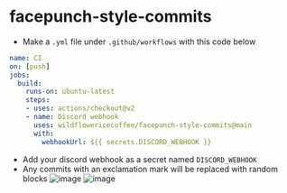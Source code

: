 # facepunch-style-commits
- Make a `.yml` file under `.github/workflows` with this code below
```yml
name: CI
on: [push]
jobs:
  build:
    runs-on: ubuntu-latest
    steps:
    - uses: actions/checkout@v2
    - name: Discord webhook
      uses: wildflowericecoffee/facepunch-style-commits@main
      with:
        webhookUrl: ${{ secrets.DISCORD_WEBHOOK }}
```
- Add your discord webhook as a secret named `DISCORD_WEBHOOK`
- Any commits with an exclamation mark will be replaced with random blocks
![image](https://user-images.githubusercontent.com/36643731/156659792-5e81e894-1025-4b2a-9840-f190abe85ec0.png)
![image](https://user-images.githubusercontent.com/36643731/158245611-90bf6651-eb23-4f7a-ab7e-3cc55b6047af.png)

